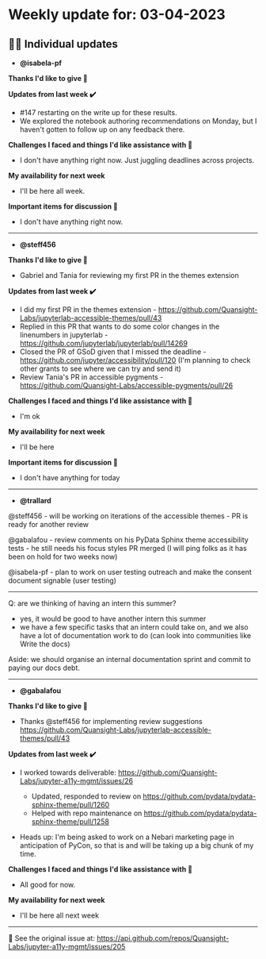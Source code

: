 # Weekly update for: 03-04-2023

## :singer: Individual updates

- **@isabela-pf** 

 **Thanks I'd like to give 🙌**

**Updates from last week :heavy_check_mark:**
- #147 restarting on the write up for these results.
- We explored the notebook authoring recommendations on Monday, but I haven't gotten to follow up on any feedback there.

**Challenges I faced and things I'd like assistance with 🙏**
- I don't have anything right now. Just juggling deadlines across projects.

**My availability for next week**
- I'll be here all week.

**Important items for discussion 💬**
- I don't have anything right now.

 
---

- **@steff456** 

 **Thanks I'd like to give 🙌**
- Gabriel and Tania for reviewing my first PR in the themes extension

**Updates from last week :heavy_check_mark:**
- I did my first PR in the themes extension - https://github.com/Quansight-Labs/jupyterlab-accessible-themes/pull/43
- Replied in this PR that wants to do some color changes in the linenumbers in jupyterlab - https://github.com/jupyterlab/jupyterlab/pull/14269
- Closed the PR of GSoD given that I missed the deadline - https://github.com/jupyter/accessibility/pull/120 (I'm planning to check other grants to see where we can try and send it)
- Review Tania's PR in accessible pygments - https://github.com/Quansight-Labs/accessible-pygments/pull/26

**Challenges I faced and things I'd like assistance with 🙏**
- I'm ok

**My availability for next week**
- I'll be here

**Important items for discussion 💬**
- I don't have anything for today 
---

- **@trallard** 

 @steff456 
	- will be working on iterations of the accessible themes - PR is ready for another review

@gabalafou 
	- review comments on his PyData Sphinx theme accessibility tests
	- he still needs his focus styles PR merged (I will ping folks as it has been on hold for two weeks now)

@isabela-pf 
	- plan to work on user testing outreach and make the consent document signable (user testing)

--- 

Q: are we thinking of having an intern this summer?
- yes, it would be good to have another intern this summer
- we have a few specific tasks that an intern could take on, and we also have a lot of documentation work to do (can look into communities like Write the docs)

Aside: we should organise an internal documentation sprint and commit to paying our docs debt.

 
---

- **@gabalafou** 

 **Thanks I'd like to give 🙌**
- Thanks @steff456 for implementing review suggestions https://github.com/Quansight-Labs/jupyterlab-accessible-themes/pull/43

**Updates from last week :heavy_check_mark:**
- I worked towards deliverable: https://github.com/Quansight-Labs/jupyter-a11y-mgmt/issues/26
  - Updated, responded to review on https://github.com/pydata/pydata-sphinx-theme/pull/1260
  - Helped with repo maintenance on https://github.com/pydata/pydata-sphinx-theme/pull/1258

- Heads up: I'm being asked to work on a Nebari marketing page in anticipation of PyCon, so that is and will be taking up a big chunk of my time.

**Challenges I faced and things I'd like assistance with 🙏**
- All good for now.

**My availability for next week**
- I'll be here all next week 
---


:link: See the original issue at: <https://api.github.com/repos/Quansight-Labs/jupyter-a11y-mgmt/issues/205>

